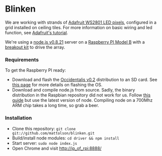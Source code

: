 # Blinken

We are working with strands of [Adafruit WS2801 LED pixels](https://www.adafruit.com/products/322), configured in a grid installed
on ceiling tiles. For more information on basic wiring and led function, see [Adafruit's tutorial](http://learn.adafruit.com/12mm-led-pixels/).

We're using a [node.js v0.8.21](https://github.com/joyent/node) server on a [Raspberry PI Model B](http://www.raspberrypi.org/) with a 
[breakout kit](http://adafruit.com/products/914) to drive the array.

### Requirements

To get the Raspberry PI ready:

* Download and flash the [Occidentalis v0.2](http://learn.adafruit.com/adafruit-raspberry-pi-educational-linux-distro/occidentalis-v0-dot-2) distribution
to an SD card. See [this page](http://elinux.org/RPi_Easy_SD_Card_Setup) for more details on flashing the OS.
* Download and compile node.js from source. Sadly, the binary distribution in the Raspbian repository did not work for us. Follow 
[this guide](https://gist.github.com/3301813) but use the latest version of node. Compiling node on a 700Mhz ARM chip takes a long time, so grab a beer.

### Installation

* Clone this repository: `git clone git://github.com/mattolson/blinken.git`
* Build/install node modules: `cd driver && npm install`
* Start server: `sudo node index.js`
* Open Chrome and visit [http://ip_of_rpi:8888/](http://ip_of_rpi:8888/)
